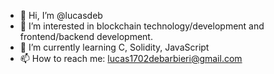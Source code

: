 - 👋  Hi, I’m @lucasdeb
- 👀  I’m interested in blockchain technology/development and frontend/backend development.
- 🌱  I’m currently learning C, Solidity, JavaScript
- 📫  How to reach me: lucas1702debarbieri@gmail.com
